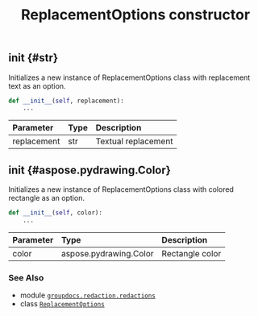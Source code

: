 ﻿---
title: ReplacementOptions constructor
second_title: GroupDocs.Redaction for Python via .NET API References
description: 
type: docs
url: /python-net/groupdocs.redaction.redactions/replacementoptions/__init__/
is_root: false
weight: 10
---

## __init__ {#str}

Initializes a new instance of ReplacementOptions class with replacement text as an option.



```python
def __init__(self, replacement):
    ...
```


| Parameter | Type | Description |
| :- | :- | :- |
| replacement | str | Textual replacement |


## __init__ {#aspose.pydrawing.Color}

Initializes a new instance of ReplacementOptions class with colored rectangle as an option.



```python
def __init__(self, color):
    ...
```


| Parameter | Type | Description |
| :- | :- | :- |
| color | aspose.pydrawing.Color | Rectangle color |



### See Also
* module [`groupdocs.redaction.redactions`](../../)
* class [`ReplacementOptions`](/redaction/python-net/groupdocs.redaction.redactions/replacementoptions)
